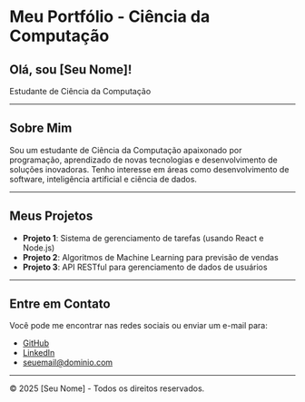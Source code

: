 # Meu Portfólio - Ciência da Computação

## Olá, sou [Seu Nome]!
Estudante de Ciência da Computação

---

## Sobre Mim
Sou um estudante de Ciência da Computação apaixonado por programação, aprendizado de novas tecnologias e desenvolvimento de soluções inovadoras. Tenho interesse em áreas como desenvolvimento de software, inteligência artificial e ciência de dados.

---

## Meus Projetos
- **Projeto 1**: Sistema de gerenciamento de tarefas (usando React e Node.js)
- **Projeto 2**: Algoritmos de Machine Learning para previsão de vendas
- **Projeto 3**: API RESTful para gerenciamento de dados de usuários

---

## Entre em Contato
Você pode me encontrar nas redes sociais ou enviar um e-mail para:
- [GitHub](https://github.com/seu-usuario)
- [LinkedIn](https://www.linkedin.com/in/seu-nome)
- [seuemail@dominio.com](mailto:seuemail@dominio.com)

---

© 2025 [Seu Nome] - Todos os direitos reservados.
